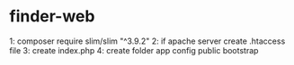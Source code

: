 # finder-web

1: composer require slim/slim "^3.9.2"
2: if apache server create .htaccess file
3: create index.php
4: create folder app config public bootstrap

